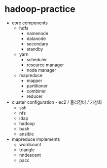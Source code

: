 # hadoop-practice

- core components
  - hdfs
    - namenode
    - datanode
    - secondary
    - standby
  - yarn
    - scheduler
    - resource manager
    - node manager
  - mapreduce
    - mapper
    - partitioner
    - combiner
    - reducer
- cluster configuration - ec2 / 물리장비 / 가상화
  - ssh
  - nfs
  - ldap
  - hadoop
  - bash
  - ansible
- mapreduce implements
  - wordcount
  - triangle
  - nndescent
  - pacc
